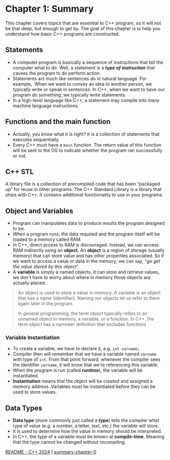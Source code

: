 # Chapter 1: Summary

This chapter covers topics that are essential to C++ program, so it will not be that deep, but enough to get by. The goal of this chapter is to help you understand how basic C++ programs are constructed.

## Statements

- A computer program is basically a sequence of instructions that tell the computer what to do. Well, a statement is a ***type of instruction*** that causes the program to do perform action.
- Statements act much like sentences do in natural language. For example,  When we want to convey an idea to another person, we typically write or speak in sentences. In C++, when we want to have our program do something, we typically write statements.
- In a high-level language like C++, a statement may compile into many machine language instructions.

## Functions and the main function

- Actually, you know what it is right? It is a collection of statements that executes sequentially.
- Every C++ must have a `main` function. The return value of this function will be sent to the OS to indicate whether the program ran successfully or not.

## C++ STL

A library file is a collection of precompiled code that has been “packaged up” for reuse in other programs. The C++ Standard Library is a library that ships with C++. It contains additional functionality to use in your programs.

## Object and Variables

- Program can manipulates data to produce results the program designed to be.
- When a program runs, the data required and the program itself will be loaded to a memory called RAM. 
- In C++, direct access to RAM is discouraged. Instead, we can access RAM indirectly using an **object**. An **object** is a region of storage (usually memory) that can store value and has other properties associated. So if we want to access a value or data in the memory, we can say, "*go get the value stored by this object*".
- A **variable** is simply a named objects. It can store and retrieve values, we don't have to worry about where in memory those objects are actually placed.

>An object is used to store a value in memory. A variable is an object that has a name (identifier).
>Naming our objects let us refer to them again later in the program.
>
>In general programming, the term _object_ typically refers to an unnamed object in memory, a variable, or a function. In C++, the term _object_ has a narrower definition that excludes functions

### Variable Instantiation

- To create a variable, we have to declare it, e.g. `int varname;`
- Compiler then will remember that we have a variable named `varname` with type of `int`. From that point forward, whenever the compiler sees the  identifier `varname`, it will know that we're referencing this variable.
- When the program is run (called **runtime**), the variable will be instantiated.
- **Instantiation** means that the object will be created and assigned a memory address. Variables must be instantiated before they can be used to store values.

## Data Types

- **Data type** (more commonly just called a **type**) tells the compiler what type of value (e.g. a number, a letter, text, etc.) the variable will store.
- It is used to determine how the value in memory should be interpreted.
- In C++, the type of a variable must be known at **compile-time**. Meaning that the type cannot be changed without recompiling.

[README - C++ 2024](cpp-2024/README.md) | [summary-chapter-0](summary-chapter-0.md)

